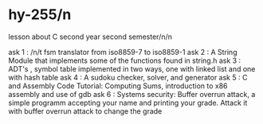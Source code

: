 # hy-255/n
lesson about C second year second semester/n/n

ask 1 : /n/t
        fsm translator from iso8859-7 to iso8859-1
ask 2 :
        A String Module that implements some of the functions found in string.h
ask 3 :
        ADT's , symbol table implemented in two ways, one with linked list and one with hash table
ask 4 :
        A sudoku checker, solver, and generator
ask 5 :
        C and Assembly Code Tutorial: Computing Sums, introduction to x86 assembly and use of gdb 
ask 6 :
        Systems security: Buffer overrun attack, a simple programm accepting your name
        and printing your grade. Attack it with buffer overrun attack to change the grade
